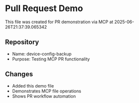 # Pull Request Demo

This file was created for PR demonstration via MCP at 2025-06-26T21:37:39.065342

## Repository

- Name: device-config-backup
- Purpose: Testing MCP PR functionality

## Changes

- Added this demo file
- Demonstrates MCP file operations
- Shows PR workflow automation
